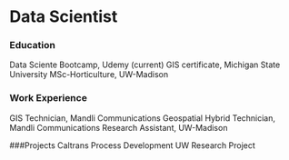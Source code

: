 # Data Scientist

### Education
Data Sciente Bootcamp, Udemy (current)
GIS certificate, Michigan State University
MSc-Horticulture, UW-Madison

### Work Experience
GIS Technician, Mandli Communications
Geospatial Hybrid Technician, Mandli Communications
Research Assistant, UW-Madison

###Projects
Caltrans Process Development
UW Research Project
